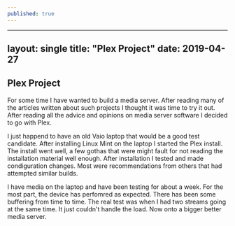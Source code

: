 ```yaml
---
published: true
---
```

---
layout: single
title:  "Plex Project"
date:   2019-04-27
---

## Plex Project

For some time I have wanted to build a media server.  After reading many of the articles written about such projects I thought it was time to try it out.  After reading all the advice and opinions on media server software I decided to go with Plex.  

I just happend to have an old Vaio laptop that would be a good test candidate.  After installing Linux Mint on the laptop I started the Plex install.  The install went well, a few gothas that were might fault for not reading the installation material well enough.  After installation I tested and made condiguration changes.  Most were recommendations from others that had attempted similar builds.  

I have media on the laptop and have been testing for about a week.  For the most part, the device has perfomred as expected.  There has been some buffering from time to time.  The real test was when I had two streams going at the same time.  It just couldn't handle the load.  Now onto a bigger better media server.
